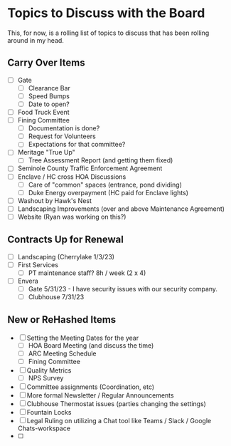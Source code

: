 # Topics to Discuss with the Board

This, for now, is a rolling list of topics to discuss that has been rolling around in my head.

## Carry Over Items

- [ ] Gate
  - [ ] Clearance Bar
  - [ ] Speed Bumps
  - [ ] Date to open?
- [ ] Food Truck Event
- [ ] Fining Committee
  - [ ] Documentation is done?
  - [ ] Request for Volunteers
  - [ ] Expectations for that committee?
- [ ] Meritage "True Up"
  - [ ] Tree Assessment Report (and getting them fixed)
- [ ] Seminole County Traffic Enforcement Agreement
- [ ] Enclave / HC cross HOA Discussions
  - [ ] Care of "common" spaces (entrance, pond dividing)
  - [ ] Duke Energy overpayment (HC paid for Enclave lights)
- [ ] Washout by Hawk's Nest
- [ ] Landscaping Improvements (over and above Maintenance Agreement)
- [ ] Website (Ryan was working on this?)

## Contracts Up for Renewal

- [ ] Landscaping (Cherrylake 1/3/23)
- [ ] First Services
  - [ ] PT maintenance staff? 8h / week (2 x 4)
- [ ] Envera
  - [ ] Gate 5/31/23 - I have security issues with our security company.
  - [ ] Clubhouse 7/31/23

## New or ReHashed Items

- [ ] Setting the Meeting Dates for the year
  - [ ] HOA Board Meeting (and discuss the time)
  - [ ] ARC Meeting Schedule
  - [ ] Fining Committee
- [ ] Quality Metrics
  - [ ] NPS Survey
- [ ] Committee assignments (Coordination, etc)
- [ ] More formal Newsletter / Regular Announcements
- [ ] Clubhouse Thermostat issues (parties changing the settings)
- [ ] Fountain Locks
- [ ] Legal Ruling on utilizing a Chat tool like Teams / Slack / Google Chats-workspace
- [ ]  